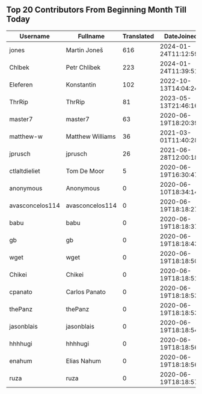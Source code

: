 ## Top 20 Contributors From Beginning Month Till Today ##
|Username|Fullname|Translated|DateJoined|Language|
|--------|--------|----------|----------|-------|
|jones|Martin Joneš|616|2024-01-24T11:12:59.|cs|
|Chlbek|Petr Chlíbek|223|2024-01-24T11:39:51.|cs|
|Eleferen|Konstantin|102|2022-10-13T14:04:24Z|ru|
|ThrRip|ThrRip|81|2023-05-13T21:46:16.|zh_Hans|
|master7|master7|63|2020-06-19T18:20:39.|pl|
|matthew-w|Matthew Williams|36|2021-03-01T11:40:28.|en_AU|
|jprusch|jprusch|26|2021-06-28T12:00:18.|de|
|ctlaltdieliet|Tom De Moor|5|2020-06-19T16:30:47Z|nl|
|anonymous|Anonymous|0|2020-06-10T18:34:14.||
|avasconcelos114|avasconcelos114|0|2020-06-19T18:18:27Z||
|babu|babu|0|2020-06-19T18:18:37.||
|gb|gb|0|2020-06-19T18:18:43.||
|wget|wget|0|2020-06-19T18:18:50Z||
|Chikei|Chikei|0|2020-06-19T18:18:51Z||
|cpanato|Carlos Panato|0|2020-06-19T18:18:53Z||
|thePanz|thePanz|0|2020-06-19T18:18:53Z||
|jasonblais|jasonblais|0|2020-06-19T18:18:54Z||
|hhhhugi|hhhhugi|0|2020-06-19T18:18:56.||
|enahum|Elias  Nahum|0|2020-06-19T18:18:56Z|es|
|ruza|ruza|0|2020-06-19T18:18:57.||
